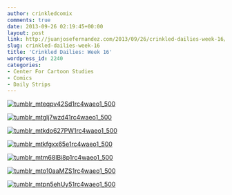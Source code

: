 ```yaml
---
author: crinkledcomix
comments: true
date: 2013-09-26 02:19:45+00:00
layout: post
link: http://juanjosefernandez.com/2013/09/26/crinkled-dailies-week-16/
slug: crinkled-dailies-week-16
title: 'Crinkled Dailies: Week 16'
wordpress_id: 2240
categories:
- Center For Cartoon Studies
- Comics
- Daily Strips
---
```


[![tumblr_mteqpv42Sd1rc4waeo1_500](http://fernandezjuanjose.files.wordpress.com/2013/09/tumblr_mteqpv42sd1rc4waeo1_500.gif)](http://fernandezjuanjose.files.wordpress.com/2013/09/tumblr_mteqpv42sd1rc4waeo1_500.gif)

[![tumblr_mtglj7wzd41rc4waeo1_500](http://fernandezjuanjose.files.wordpress.com/2013/09/tumblr_mtglj7wzd41rc4waeo1_500.gif)](http://fernandezjuanjose.files.wordpress.com/2013/09/tumblr_mtglj7wzd41rc4waeo1_500.gif)

[![tumblr_mtkdo627PW1rc4waeo1_500](http://fernandezjuanjose.files.wordpress.com/2013/09/tumblr_mtkdo627pw1rc4waeo1_500.gif)](http://fernandezjuanjose.files.wordpress.com/2013/09/tumblr_mtkdo627pw1rc4waeo1_500.gif)

[![tumblr_mtkfgxx65e1rc4waeo1_500](http://fernandezjuanjose.files.wordpress.com/2013/09/tumblr_mtkfgxx65e1rc4waeo1_500.gif)](http://fernandezjuanjose.files.wordpress.com/2013/09/tumblr_mtkfgxx65e1rc4waeo1_500.gif)

[![tumblr_mtm68lBi8p1rc4waeo1_500](http://fernandezjuanjose.files.wordpress.com/2013/09/tumblr_mtm68lbi8p1rc4waeo1_500.gif)](http://fernandezjuanjose.files.wordpress.com/2013/09/tumblr_mtm68lbi8p1rc4waeo1_500.gif)

[![tumblr_mto10aaMZS1rc4waeo1_500](http://fernandezjuanjose.files.wordpress.com/2013/09/tumblr_mto10aamzs1rc4waeo1_500.gif)](http://fernandezjuanjose.files.wordpress.com/2013/09/tumblr_mto10aamzs1rc4waeo1_500.gif)

[![tumblr_mtpn5ehUy51rc4waeo1_500](http://fernandezjuanjose.files.wordpress.com/2013/09/tumblr_mtpn5ehuy51rc4waeo1_500.gif)](http://fernandezjuanjose.files.wordpress.com/2013/09/tumblr_mtpn5ehuy51rc4waeo1_500.gif)
